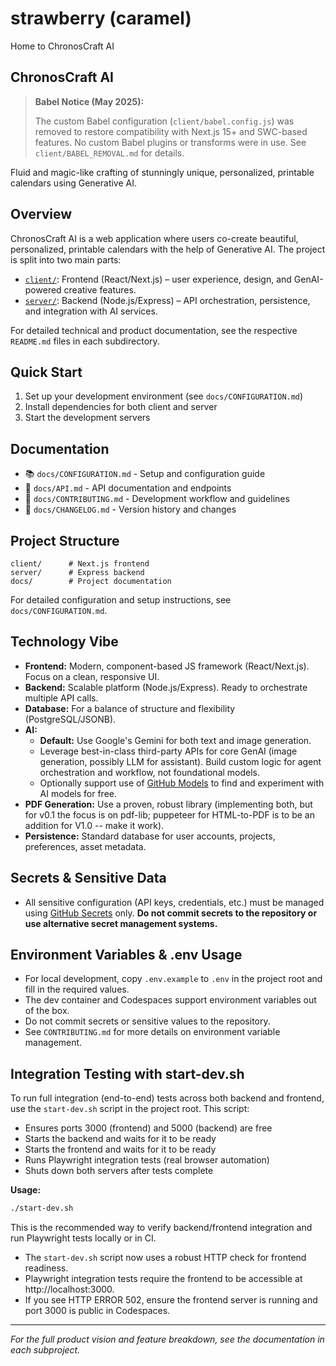 # strawberry (caramel)

Home to ChronosCraft AI

## ChronosCraft AI

> **Babel Notice (May 2025):**
>
> The custom Babel configuration (`client/babel.config.js`) was removed to restore compatibility with Next.js 15+ and SWC-based features. No custom Babel plugins or transforms were in use. See `client/BABEL_REMOVAL.md` for details.

Fluid and magic-like crafting of stunningly unique, personalized, printable calendars using Generative AI.

## Overview

ChronosCraft AI is a web application where users co-create beautiful, personalized, printable calendars with the help of Generative AI. The project is split into two main parts:

- [`client/`](./client): Frontend (React/Next.js) – user experience, design, and GenAI-powered creative features.
- [`server/`](./server): Backend (Node.js/Express) – API orchestration, persistence, and integration with AI services.

For detailed technical and product documentation, see the respective `README.md` files in each subdirectory.

## Quick Start

1. Set up your development environment (see `docs/CONFIGURATION.md`)
2. Install dependencies for both client and server
3. Start the development servers

## Documentation

- 📚 `docs/CONFIGURATION.md` - Setup and configuration guide
- 🔧 `docs/API.md` - API documentation and endpoints
- 👥 `docs/CONTRIBUTING.md` - Development workflow and guidelines
- 📝 `docs/CHANGELOG.md` - Version history and changes

## Project Structure

```
client/      # Next.js frontend
server/      # Express backend
docs/        # Project documentation
```

For detailed configuration and setup instructions, see `docs/CONFIGURATION.md`.

## Technology Vibe

- **Frontend:** Modern, component-based JS framework (React/Next.js). Focus on a clean, responsive UI.
- **Backend:** Scalable platform (Node.js/Express). Ready to orchestrate multiple API calls.
- **Database:** For a balance of structure and flexibility (PostgreSQL/JSONB).
- **AI:**
  - **Default:** Use Google's Gemini for both text and image generation.
  - Leverage best-in-class third-party APIs for core GenAI (image generation, possibly LLM for assistant). Build custom logic for agent orchestration and workflow, not foundational models.
  - Optionally support use of [GitHub Models](https://github.com/features/models) to find and experiment with AI models for free.
- **PDF Generation:** Use a proven, robust library (implementing both, but for v0.1 the focus is on pdf-lib; puppeteer for HTML-to-PDF is to be an addition for V1.0 -- make it work).
- **Persistence:** Standard database for user accounts, projects, preferences, asset metadata.

## Secrets & Sensitive Data

- All sensitive configuration (API keys, credentials, etc.) must be managed using [GitHub Secrets](https://docs.github.com/en/actions/security-guides/encrypted-secrets) only. **Do not commit secrets to the repository or use alternative secret management systems.**

## Environment Variables & .env Usage

- For local development, copy `.env.example` to `.env` in the project root and fill in the required values.
- The dev container and Codespaces support environment variables out of the box.
- Do not commit secrets or sensitive values to the repository.
- See `CONTRIBUTING.md` for more details on environment variable management.

## Integration Testing with start-dev.sh

To run full integration (end-to-end) tests across both backend and frontend, use the `start-dev.sh` script in the project root. This script:

- Ensures ports 3000 (frontend) and 5000 (backend) are free
- Starts the backend and waits for it to be ready
- Starts the frontend and waits for it to be ready
- Runs Playwright integration tests (real browser automation)
- Shuts down both servers after tests complete

**Usage:**

```zsh
./start-dev.sh
```

This is the recommended way to verify backend/frontend integration and run Playwright tests locally or in CI.

- The `start-dev.sh` script now uses a robust HTTP check for frontend readiness.
- Playwright integration tests require the frontend to be accessible at http://localhost:3000.
- If you see HTTP ERROR 502, ensure the frontend server is running and port 3000 is public in Codespaces.

---

_For the full product vision and feature breakdown, see the documentation in each subproject._
